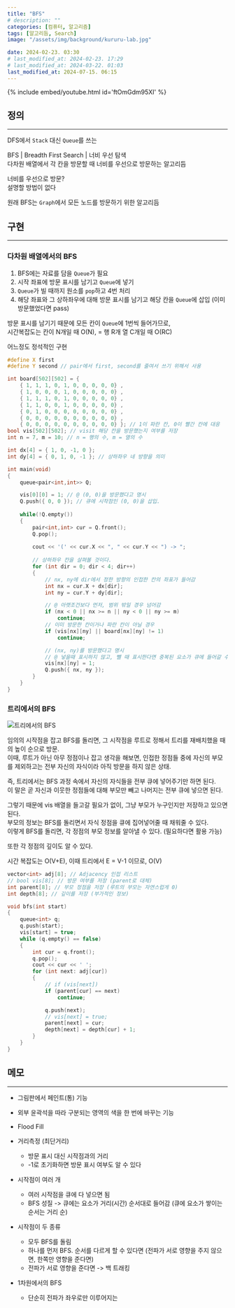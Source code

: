 ```yaml
---
title: "BFS"
# description: ""
categories: [컴퓨터, 알고리즘]
tags: [알고리듬, Search]
image: "/assets/img/background/kururu-lab.jpg"

date: 2024-02-23. 03:30
# last_modified_at: 2024-02-23. 17:29
# last_modified_at: 2024-03-22. 01:03
last_modified_at: 2024-07-15. 06:15
---
```


{% include embed/youtube.html id='ftOmGdm95XI' %}

## 정의

---

DFS에서 `Stack` 대신 `Queue`를 쓰는  

BFS | Breadth First Search | 너비 우선 탐색  
다차원 배열에서 각 칸을 방문할 때 너비를 우선으로 방문하는 알고리듬  

너비를 우선으로 방문?  
설명할 방법이 없다  

원래 BFS는 `Graph`에서 모든 노드를 방문하기 위한 알고리듬  

## 구현

---

### 다차원 배열에서의 BFS

1. BFS에는 자료를 담을 `Queue`가 필요
2. 시작 좌표에 방문 표시를 남기고 `Queue`에 넣기
3. `Queue`가 빌 때까지 원소를 `pop`하고 4번 처리
4. 해당 좌표와 그 상하좌우에 대해 방문 표시를 남기고 해당 칸을 `Queue`에 삽입 (이미 방문했었다면 pass)

방문 표시를 남기기 때문에 모든 칸이 `Queue`에 1번씩 들어가므로,  
시간복잡도는 칸이 N개일 때 O(N), = 행 R개 열 C개일 때 O(RC)  

어느정도 정석적인 구현  

```cpp
#define X first
#define Y second // pair에서 first, second를 줄여서 쓰기 위해서 사용

int board[502][502] = {
    { 1, 1, 1, 0, 1, 0, 0, 0, 0, 0} ,
    { 1, 0, 0, 0, 1, 0, 0, 0, 0, 0} ,
    { 1, 1, 1, 0, 1, 0, 0, 0, 0, 0} ,
    { 1, 1, 0, 0, 1, 0, 0, 0, 0, 0} ,
    { 0, 1, 0, 0, 0, 0, 0, 0, 0, 0} ,
    { 0, 0, 0, 0, 0, 0, 0, 0, 0, 0} ,
    { 0, 0, 0, 0, 0, 0, 0, 0, 0, 0} }; // 1이 파란 칸, 0이 빨간 칸에 대응
bool vis[502][502]; // visit 해당 칸을 방문했는지 여부를 저장
int n = 7, m = 10; // n = 행의 수, m = 열의 수

int dx[4] = { 1, 0, -1, 0 };
int dy[4] = { 0, 1, 0, -1 }; // 상하좌우 네 방향을 의미

int main(void)
{
    queue<pair<int,int>> Q;

    vis[0][0] = 1; // @ (0, 0)을 방문했다고 명시
    Q.push({ 0, 0 }); // 큐에 시작점인 (0, 0)을 삽입.
    
    while(!Q.empty())
    {
        pair<int,int> cur = Q.front();
        Q.pop();
        
        cout << '(' << cur.X << ", " << cur.Y << ") -> ";
        
        // 상하좌우 칸을 살펴볼 것이다.
        for (int dir = 0; dir < 4; dir++)
        { 
            // nx, ny에 dir에서 정한 방향의 인접한 칸의 좌표가 들어감
            int nx = cur.X + dx[dir];
            int ny = cur.Y + dy[dir];

            // @ 아랫조건보다 먼저, 범위 밖일 경우 넘어감
            if (nx < 0 || nx >= n || ny < 0 || ny >= m)
                continue; 
            // 이미 방문한 칸이거나 파란 칸이 아닐 경우
            if (vis[nx][ny] || board[nx][ny] != 1)
                continue;

            // (nx, ny)를 방문했다고 명시
            // @ 넣을때 표시하지 않고, 뺄 때 표시한다면 중복된 요소가 큐에 들어갈 수 있어서 메모리 초과, 시간 초과가 날 수 있다
            vis[nx][ny] = 1;
            Q.push({ nx, ny });
        }
    }
}
```

### 트리에서의 BFS

![트리에서의 BFS](https://img1.daumcdn.net/thumb/R1280x0/?scode=mtistory2&fname=https%3A%2F%2Fblog.kakaocdn.net%2Fdn%2FcJXaCd%2FbtrnP6QRW8z%2FrKKUP02Tb95iML46jwdgP1%2Fimg.png)

임의의 시작점을 잡고 BFS를 돌리면, 그 시작점을 루트로 정해서 트리를 재배치했을 때의 높이 순으로 방문.  
이때, 루트가 아닌 아무 정점이나 잡고 생각을 해보면, 인접한 정점들 중에 자신의 부모를 제외하고는 전부 자신의 자식이라 아직 방문을 하지 않은 상태.  

즉, 트리에서는 BFS 과정 속에서 자신의 자식들을 전부 큐에 넣어주기만 하면 된다.  
이 말은 곧 자신과 이웃한 정점들에 대해 부모만 빼고 나머지는 전부 큐에 넣으면 된다.  

그렇기 때문에 vis 배열을 들고갈 필요가 없이, 그냥 부모가 누구인지만 저장하고 있으면 된다.  
부모의 정보는 BFS를 돌리면서 자식 정점을 큐에 집어넣어줄 때 채워줄 수 있다.  
이렇게 BFS를 돌리면, 각 정점의 부모 정보를 알아낼 수 있다. (필요하다면 활용 가능)  

또한 각 정점의 깊이도 알 수 있다.  

시간 복잡도는 O(V+E), 이때 트리에서 E = V-1 이므로, O(V)  

```cpp
vector<int> adj[8]; // Adjacency 인접 리스트
// bool vis[8]; // 방문 여부를 저장 (parent로 대체)
int parent[8]; // 부모 정점을 저장 (루트의 부모는 자연스럽게 0)
int depth[8]; // 깊이를 저장 (부가적인 정보)

void bfs(int start)
{
    queue<int> q;
    q.push(start);
    vis[start] = true;
    while (q.empty() == false)
    {
        int cur = q.front();
        q.pop();
        cout << cur << ' ';
        for (int next: adj[cur])
        {
            // if (vis[next])
            if (parent[cur] == next)
                continue;

            q.push(next);
            // vis[next] = true;
            parent[next] = cur;
            depth[next] = depth[cur] + 1;
        }
    }
}
```

## 메모

---

- 그림판에서 페인트(통) 기능
- 외부 윤곽석을 따라 구분되는 영역의 색을 한 번에 바꾸는 기능

- Flood Fill
- 거리측정 (최단거리)
  - 방문 표시 대신 시작점과의 거리
  - -1로 초기화하면 방문 표시 여부도 알 수 있다
- 시작점이 여러 개
  - 여러 시작점을 큐에 다 넣으면 됨
  - BFS 성질 -> 큐에는 요소가 거리(시간) 순서대로 들어감 (큐에 요소가 쌓이는 순서는 거리 순)
- 시작점이 두 종류
  - 모두 BFS를 돌림
  - 하나를 먼저 BFS. 순서를 다르게 할 수 있다면 (전파가 서로 영향을 주지 않으면, 한쪽만 영향을 준다면)
  - 전파가 서로 영향을 준다면 -> 백 트래킹
- 1차원에서의 BFS
  - 단순히 전파가 좌우로만 이루어지는
